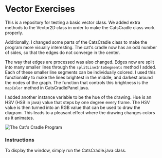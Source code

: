 # Vector Exercises

This is a repository for testing a basic vector class. We added extra methods to the Vector2D class in order to make the CatsCradle class work properly.

Additionally, I changed some parts of the CatsCradle class to make the program more visually interesting.
The cat's cradle now has an odd number of sides, so that the edges do not converge in the center.

The way that edges are processed was also changed. Edges now are split into many smaller lines through the `splitLineIntoSegments` method I added. Each of these smaller line segments can be individually colored. I used this functionality to make the lines brightest in the middle, and darkest around the nodes of the graph. The function that controls this brightness is the `mapColor` method in CatsCradlePanel.java.

I added another instance variable to be the hue of the drawing. Hue is an HSV (HSB in java) value that steps by one degree every frame. The HSV value is then turned into an RGB value that can be used to draw the diagram. This leads to a pleasant effect where the drawing changes colors as it animates.

![The Cat's Cradle Program](/images/Example.png)

### Instructions

To display the window, simply run the CatsCradle.java class.
